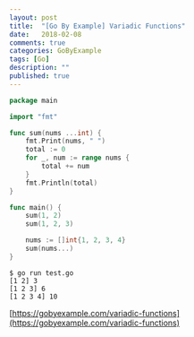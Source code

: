 ```yaml
---
layout: post
title:  "[Go By Example] Variadic Functions"
date:   2018-02-08
comments: true
categories: GoByExample
tags: [Go]
description: ""
published: true
---
```


```go
package main

import "fmt"

func sum(nums ...int) {
	fmt.Print(nums, " ")
	total := 0
	for _, num := range nums {
		total += num
	}
	fmt.Println(total)
}

func main() {
	sum(1, 2)
	sum(1, 2, 3)

	nums := []int{1, 2, 3, 4}
	sum(nums...)
}
```

```
$ go run test.go
[1 2] 3
[1 2 3] 6
[1 2 3 4] 10
```

[https://gobyexample.com/variadic-functions](https://gobyexample.com/variadic-functions)
